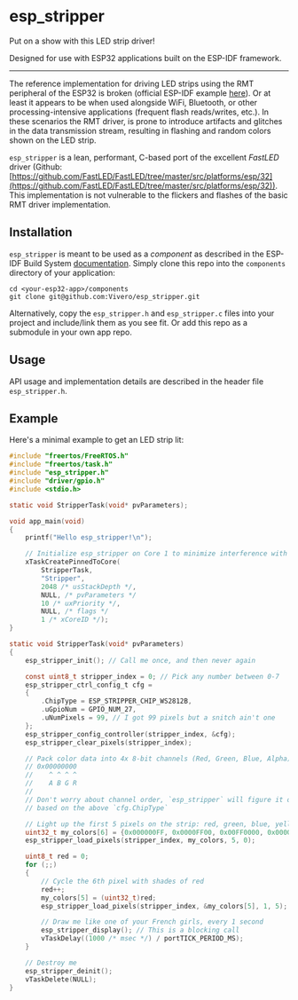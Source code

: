 # esp_stripper

Put on a show with this LED strip driver!

Designed for use with ESP32 applications built on the ESP-IDF framework.

------

The reference implementation for driving LED strips using the RMT peripheral
of the ESP32 is broken (official ESP-IDF example [here](https://github.com/espressif/esp-idf/tree/master/examples/peripherals/rmt/led_strip)).
Or at least it appears to be when used alongside WiFi, Bluetooth, or other
processing-intensive applications (frequent flash reads/writes, etc.). In
these scenarios the RMT driver, is prone to introduce artifacts and glitches in
the data transmission stream, resulting in flashing and random colors
shown on the LED strip.

`esp_stripper` is a lean, performant, C-based port of the excellent _FastLED_ driver (Github: [https://github.com/FastLED/FastLED/tree/master/src/platforms/esp/32](https://github.com/FastLED/FastLED/tree/master/src/platforms/esp/32)).
This implementation is not vulnerable to the flickers and flashes of the basic
RMT driver implementation.

## Installation

`esp_stripper` is meant to be used as a _component_ as described in the ESP-IDF
Build System [documentation](https://docs.espressif.com/projects/esp-idf/en/latest/esp32/api-guides/build-system.html). Simply clone this repo into the `components` directory of your application:

```
cd <your-esp32-app>/components
git clone git@github.com:Vivero/esp_stripper.git
```

Alternatively, copy the `esp_stripper.h` and `esp_stripper.c` files into your project and include/link them as you see fit. Or add this repo as a submodule in your own app repo.

## Usage

API usage and implementation details are described in the header file `esp_stripper.h`.

## Example

Here's a minimal example to get an LED strip lit:

```c
#include "freertos/FreeRTOS.h"
#include "freertos/task.h"
#include "esp_stripper.h"
#include "driver/gpio.h"
#include <stdio.h>

static void StripperTask(void* pvParameters);

void app_main(void)
{
    printf("Hello esp_stripper!\n");

    // Initialize esp_stripper on Core 1 to minimize interference with WiFi
    xTaskCreatePinnedToCore(
        StripperTask,
        "Stripper",
        2048 /* usStackDepth */,
        NULL, /* pvParameters */
        10 /* uxPriority */,
        NULL, /* flags */
        1 /* xCoreID */);
}

static void StripperTask(void* pvParameters)
{
    esp_stripper_init(); // Call me once, and then never again

    const uint8_t stripper_index = 0; // Pick any number between 0-7
    esp_stripper_ctrl_config_t cfg =
    {
        .ChipType = ESP_STRIPPER_CHIP_WS2812B,
        .uGpioNum = GPIO_NUM_27,
        .uNumPixels = 99, // I got 99 pixels but a snitch ain't one
    };
    esp_stripper_config_controller(stripper_index, &cfg);
    esp_stripper_clear_pixels(stripper_index);

    // Pack color data into 4x 8-bit channels (Red, Green, Blue, Alpha):
    // 0x00000000
    //    ^ ^ ^ ^
    //    A B G R
    //
    // Don't worry about channel order, `esp_stripper` will figure it out
    // based on the above `cfg.ChipType`

    // Light up the first 5 pixels on the strip: red, green, blue, yellow, white
    uint32_t my_colors[6] = {0x000000FF, 0x0000FF00, 0x00FF0000, 0x0000FFFF, 0x00FFFFFF, 0x00000000};
    esp_stripper_load_pixels(stripper_index, my_colors, 5, 0);

    uint8_t red = 0;
    for (;;)
    {
        // Cycle the 6th pixel with shades of red
        red++;
        my_colors[5] = (uint32_t)red;
        esp_stripper_load_pixels(stripper_index, &my_colors[5], 1, 5);

        // Draw me like one of your French girls, every 1 second
        esp_stripper_display(); // This is a blocking call
        vTaskDelay((1000 /* msec */) / portTICK_PERIOD_MS);
    }

    // Destroy me
    esp_stripper_deinit();
    vTaskDelete(NULL);
}
```